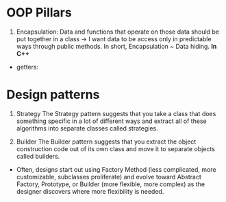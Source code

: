 # OOP Pillars
1. Encapsulation: Data and functions that operate on those data should be put together in a class -> I want data
  to be access only in predictable ways through public methods. In short, Encapsulation ~ Data hiding. 
  **In C++**
  - getters: 

# Design patterns
1. Strategy
The Strategy pattern suggests that you take a class that does something specific in a lot of different ways and extract all of these algorithms into separate classes called strategies.

2. Builder
The Builder pattern suggests that you extract the object construction code out of its own class and move it to separate objects called builders.
- Often, designs start out using Factory Method (less complicated, more customizable, subclasses proliferate) and evolve toward Abstract Factory, Prototype, or Builder (more flexible, more complex) as the designer discovers where more flexibility is needed.
